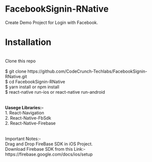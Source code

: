 # FacebookSignin-RNative
Create Demo Project for Login with Facebook.
</br>
<h1>Installation</h1></br>
Clone this repo</br>
</br>
$ git clone https://github.com/CodeCrunch-Techlabs/FacebookSignin-RNative.git</br>
$ cd FacebookSignin-RNative</br>
$ yarn install or npm install</br>
$ react-native run-ios or react-native run-android
</br></br></br>
<b>Uasege Libraries:-</b>
</br>
1. React-Navigation
</br>
2. React-Native-FbSdk
</br>
2. React-Native-Firebase
</br></br></br>
Important Notes:-</br>
Drag and Drop FireBase SDK in iOS Project.</br>
Download Firebase SDK from this Link:- https://firebase.google.com/docs/ios/setup
